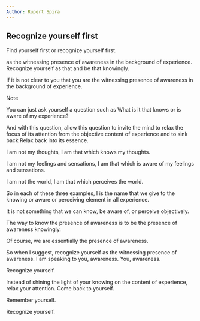 ```yaml
---
Author: Rupert Spira
---
```




## Recognize yourself first

Find yourself first or recognize yourself first.

as the witnessing presence of awareness in the background of experience. Recognize yourself as that and be that knowingly.

If it is not clear to you that you are the witnessing presence of awareness in the background of experience.

> [!NOTE]
> You can just ask yourself a question such as What is it that knows or is aware of my experience?

And with this question, allow this question to invite the mind to relax the focus of its attention from the objective content of experience and to sink back Relax back into its essence.

I am not my thoughts, I am that which knows my thoughts.

I am not my feelings and sensations, I am that which is aware of my feelings and sensations.

I am not the world, I am that which perceives the world.

So in each of these three examples, I is the name that we give to the knowing or aware or perceiving element in all experience.

It is not something that we can know, be aware of, or perceive objectively.

The way to know the presence of awareness is to be the presence of awareness knowingly.

Of course, we are essentially the presence of awareness.

So when I suggest, recognize yourself as the witnessing presence of awareness. I am speaking to you, awareness.
You, awareness.

Recognize yourself.

Instead of shining the light of your knowing on the content of experience, relax your attention. Come back to yourself.

Remember yourself.

Recognize yourself.